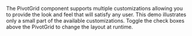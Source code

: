 The PivotGrid component supports multiple customizations allowing you to&nbsp;provide the look and feel that will satisfy any user. This demo illustrates only a&nbsp;small part of&nbsp;the available customizations. Toggle the check boxes above the PivotGrid to&nbsp;change the layout at&nbsp;runtime.